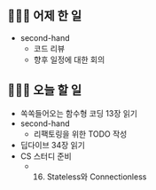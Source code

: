## 👩🏻‍💻 어제 한 일

- second-hand
  - 코드 리뷰
  - 향후 일정에 대한 회의

## 👩🏻‍💻 오늘 할 일

- 쏙쏙들어오는 함수형 코딩 13장 읽기
- second-hand
  - 리팩토링을 위한 TODO 작성
- 딥다이브 34장 읽기
- CS 스터디 준비
  - 16. Stateless와 Connectionless
